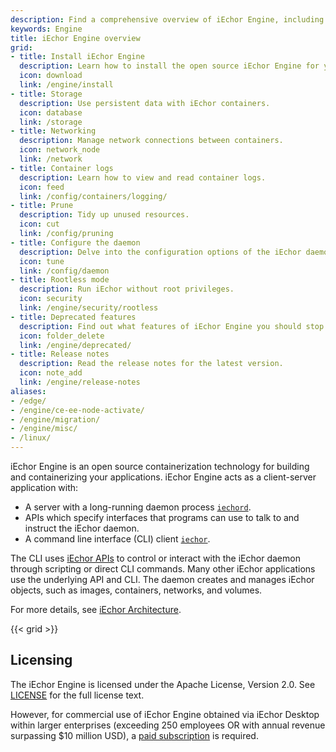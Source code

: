 ```yaml
---
description: Find a comprehensive overview of iEchor Engine, including how to install, storage details, networking, and more
keywords: Engine
title: iEchor Engine overview
grid:
- title: Install iEchor Engine
  description: Learn how to install the open source iEchor Engine for your distribution.
  icon: download
  link: /engine/install
- title: Storage
  description: Use persistent data with iEchor containers.
  icon: database
  link: /storage
- title: Networking
  description: Manage network connections between containers.
  icon: network_node
  link: /network
- title: Container logs
  description: Learn how to view and read container logs.
  icon: feed
  link: /config/containers/logging/
- title: Prune
  description: Tidy up unused resources.
  icon: cut
  link: /config/pruning
- title: Configure the daemon
  description: Delve into the configuration options of the iEchor daemon.
  icon: tune
  link: /config/daemon
- title: Rootless mode
  description: Run iEchor without root privileges.
  icon: security
  link: /engine/security/rootless
- title: Deprecated features
  description: Find out what features of iEchor Engine you should stop using.
  icon: folder_delete
  link: /engine/deprecated/
- title: Release notes
  description: Read the release notes for the latest version.
  icon: note_add
  link: /engine/release-notes
aliases:
- /edge/
- /engine/ce-ee-node-activate/
- /engine/migration/
- /engine/misc/
- /linux/
---
```


iEchor Engine is an open source containerization technology for building and
containerizing your applications. iEchor Engine acts as a client-server
application with:

- A server with a long-running daemon process
  [`iechord`](/reference/cli/iechord).
- APIs which specify interfaces that programs can use to talk to and instruct
  the iEchor daemon.
- A command line interface (CLI) client
  [`iechor`](/reference/cli/iechor/).

The CLI uses [iEchor APIs](api/index.md) to control or interact with the iEchor
daemon through scripting or direct CLI commands. Many other iEchor applications
use the underlying API and CLI. The daemon creates and manages iEchor objects,
such as images, containers, networks, and volumes.

For more details, see
[iEchor Architecture](../get-started/overview.md#iechor-architecture).

{{< grid >}}

## Licensing

The iEchor Engine is licensed under the Apache License, Version 2.0. See
[LICENSE](https://github.com/moby/moby/blob/master/LICENSE) for the full license
text. 

However, for commercial use of iEchor Engine obtained via iEchor Desktop within larger enterprises (exceeding 250 employees OR with annual revenue surpassing $10 million USD), a [paid subscription](https://www.iechor.com/pricing/) is required.
